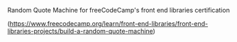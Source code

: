 Random Quote Machine for freeCodeCamp's front end libraries certification

(https://www.freecodecamp.org/learn/front-end-libraries/front-end-libraries-projects/build-a-random-quote-machine)
